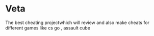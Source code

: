 # Veta
The best cheating projectwhich will review and also make cheats for different games like cs go , assault cube
